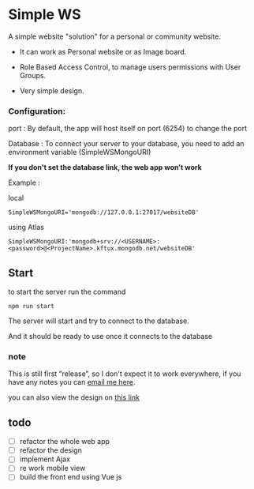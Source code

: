 # Simple WS
A simple website "solution" for a personal or community website.

- It can work as Personal website or as Image board.

- Role Based Access Control, to manage users permissions with User Groups.

- Very simple design.


### Configuration:
port :
By default, the app will host itself on port (6254)
to change the port 

Database :
To connect your server to your database, you need to add an environment variable (SimpleWSMongoURI)


**If you don't set the database link, the web app won’t work**

Example :

local

```JS
SimpleWSMongoURI='mongodb://127.0.0.1:27017/websiteDB'
```

using Atlas

```JS
SimpleWSMongoURI:'mongodb+srv://<USERNAME>:<password>@<ProjectName>.kftux.mongodb.net/websiteDB'
```

## Start
to start the server run the command
``` SH
npm run start
```
The server will start and try to connect to the database.

And it should be ready to use once it connects to the database

### note
This is still first “release”, so I don't expect it to work everywhere, if you have any notes you can [email me here](syn-97@hotmail.com).

you can also view the design on [this link](https://simplemindedguy.github.io/Personal-website-design/)

## todo
- [ ] refactor the whole web app
- [ ] refactor the design
- [ ] implement Ajax
- [ ] re work mobile view
- [ ] build the front end using Vue js
